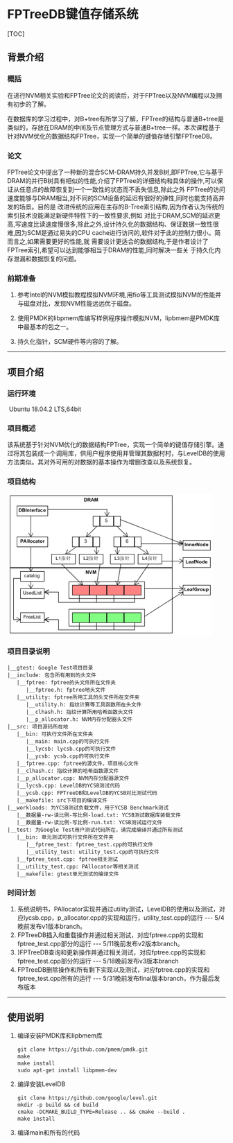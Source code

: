 # FPTreeDB键值存储系统

[TOC]

## 背景介绍

### 概括

在进行NVM相关实验和FPTree论文的阅读后，对于FPTree以及NVM编程以及拥有初步的了解。

在数据库的学习过程中，对B+tree有所学习了解，FPTree的结构与普通B+tree是类似的，存放在DRAM的中间及节点管理方式与普通B+tree一样。本次课程基于针对NVM优化的数据结构FPTree，实现一个简单的键值存储引擎FPTreeDB。

### 论文

FPTree论文中提出了一种新的混合SCM-DRAM持久并发B树,即FPTree,它与基于DRAM的并行B树具有相似的性能,介绍了FPTree的详细结构和具体的操作,可以保证从任意点的故障恢复到一个一致性的状态而不丢失信息,除此之外
FPTree的访问速度能够与DRAM相当,对不同的SCM设备的延迟有很好的弹性,同时也能支持高并发的场景。目的是
改进传统的应用在主存的B-Tree索引结构,因为作者认为传统的索引技术没能满足新硬件特性下的一致性要求,例如
对比于DRAM,SCM的延迟更高,写速度比读速度慢很多,除此之外,设计持久化的数据结构、保证数据一致性很
难,因为SCM是通过易失的CPU cache进行访问的,软件对于此的控制力很小。简而言之,如果需要更好的性能,就
需要设计更适合的数据结构,于是作者设计了FPTree索引,希望可以达到能够相当于DRAM的性能,同时解决一些关
于持久化内存泄漏和数据恢复的问题。

### 前期准备

1. 参考Intel的NVM模拟教程模拟NVM环境,用fio等工具测试模拟NVM的性能并与磁盘对比，发现NVM性能远远优于磁盘。

2. 使用PMDK的libpmem库编写样例程序操作模拟NVM，lipbmem是PMDK库中最基本的包之一。

3. 持久化指针，SCM硬件等内容的了解。

   

------

## 项目介绍

### 运行环境

​	Ubuntu 18.04.2 LTS,64bit

### 项目概述

该系统基于针对NVM优化的数据结构FPTree，实现一个简单的键值存储引擎。通过将其包装成一个调用库，供用户程序使用并管理其数据村村，与LevelDB的使用方法类似。其对外可用的对数据的基本操作为增删改查以及系统恢复。

### 项目结构

![FPTreeDB](/asset/FPTreeDB.png)

### 项目目录说明

```
|__gtest: Google Test项目目录 
|__include: 包含所有用到的头文件  
   |__fptree: fptree的头文件所在文件夹  
      |__fptree.h: fptree地头文件  
   |__utility: fptree所用工具的头文件所在文件夹  
      |__utility.h: 指纹计算等工具函数所在头文件  
      |__clhash.h: 指纹计算所用哈希函数头文件  
      |__p_allocator.h: NVM内存分配器头文件  
|__src: 项目源码所在地
   |__bin: 可执行文件所在文件夹
      |__main: main.cpp的可执行文件
      |__lycsb: lycsb.cpp的可执行文件
      |__ycsb: ycsb.cpp的可执行文件
   |__fptree.cpp: fptree的源文件，项目核心文件  
   |__clhash.c: 指纹计算的哈希函数源文件  
   |__p_allocator.cpp: NVM内存分配器源文件
   |__lycsb.cpp: LevelDB的YCSB测试代码
   |__ycsb.cpp: FPTreeDB和LevelDB的YCSB对比测试代码  
   |__makefile: src下项目的编译文件  
|__workloads: 为YCSB测试负载文件，用于YCSB Benchmark测试  
   |__数据量-rw-读比例-写比例-load.txt: YCSB测试数据库装载文件  
   |__数据量-rw-读比例-写比例-run.txt: YCSB测试运行文件  
|__test: 为Google Test用户测试代码所在，请完成编译并通过所有测试  
   |__bin: 单元测试可执行文件所在文件夹
      |__fptree_test: fptree_test.cpp的可执行文件
      |__utility_test: utility_test.cpp的可执行文件
   |__fptree_test.cpp: fptree相关测试  
   |__utility_test.cpp: PAllocator等相关测试  
   |__makefile: gtest单元测试的编译文件   
```

### 时间计划

1. 系统说明书，PAllocator实现并通过utility测试，LevelDB的使用以及测试，对应lycsb.cpp，p_allocator.cpp的实现和运行，utility_test.cpp的运行 --- 5/4晚前发布v1版本branch。
2. FPTreeDB插入和重载操作并通过相关测试，对应fptree.cpp的实现和fptree_test.cpp部分的运行 --- 5/11晚前发布v2版本branch。
3. )FPTreeDB查询和更新操作并通过相关测试，对应fptree.cpp的实现和fptree_test.cpp部分的运行 --- 5/18晚前发布v3版本branch
4. FPTreeDB删除操作和所有剩下实现以及测试，对应fptree.cpp的实现和fptree_test.cpp所有的运行 --- 5/31晚前发布final版本branch，作为最后发布版本

------

## 使用说明

1. 编译安装PMDK库和lipbmem库

   ```
   git clone https://github.com/pmem/pmdk.git
   make
   make install
   sudo apt-get install libpmem-dev
   ```

2. 编译安装LevelDB

   ```
   git clone https://github.com/google/level.git
   mkdir -p build && cd build
   cmake -DCMAKE_BUILD_TYPE=Release .. && cmake --build .
   make install
   ```

   

3. 编译main和所有的代码


